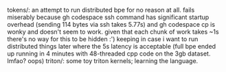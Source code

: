 tokens/: an attempt to run distributed bpe for no reason at all. fails miserably because gh codespace ssh command has significant startup overhead (sending 114 bytes via ssh takes 5.77s) and gh codespace cp is wonky and doesn't seem to work. given that each chunk of work takes ~1s there's no way for this to be hidden :')
keeping in case i want to run distributed things later where the 5s latency is acceptable
(full bpe ended up running in 4 minutes with 48-threaded cpp code on the 3gb dataset. lmfao? oops)
triton/: some toy triton kernels; learning the language.